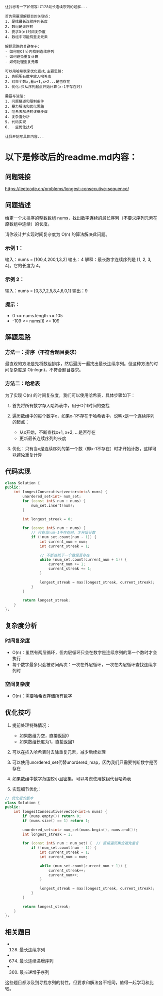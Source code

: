 ```thinking
让我思考一下如何写LC128最长连续序列的题解...

首先需要理解题目的关键点:
1. 是找最长连续序列长度
2. 数组是无序的
3. 要求O(n)时间复杂度
4. 数组中可能有重复元素

解题思路的关键在于:
- 如何在O(n)内找到连续序列
- 如何避免重复计算
- 如何处理重复元素

可以用哈希表来优化查找,主要思路:
1. 先把所有数字放入哈希表
2. 对每个数x,看x+1,x+2...是否存在
3. 优化:只从序列起点开始计算(x-1不存在时)

需要写清楚:
1. 问题描述和限制条件
2. 暴力解法和优化思路
3. 哈希表解法的详细步骤
4. 复杂度分析
5. 代码实现
6. 一些优化技巧

让我开始写具体内容...
```

# 以下是修改后的readme.md内容：

## 问题链接
https://leetcode.cn/problems/longest-consecutive-sequence/

## 问题描述
给定一个未排序的整数数组 nums，找出数字连续的最长序列（不要求序列元素在原数组中连续）的长度。

请你设计并实现时间复杂度为 O(n) 的算法解决此问题。

### 示例 1：
输入：nums = [100,4,200,1,3,2]
输出：4
解释：最长数字连续序列是 [1, 2, 3, 4]。它的长度为 4。

### 示例 2：
输入：nums = [0,3,7,2,5,8,4,6,0,1]
输出：9

### 提示：
- 0 <= nums.length <= 105
- -109 <= nums[i] <= 109

## 解题思路

### 方法一：排序（不符合题目要求）
最直观的方法是先将数组排序，然后遍历一遍找出最长连续序列。但这种方法的时间复杂度是 O(nlogn)，不符合题目要求。

### 方法二：哈希表
为了实现 O(n) 的时间复杂度，我们可以使用哈希表，具体步骤如下：

1. 首先将所有数字存入哈希表中，用于O(1)时间的查找

2. 遍历数组中的每个数字x，如果x-1不存在于哈希表中，说明x是一个连续序列的起点：
   - 从x开始，不断查找x+1, x+2, ...是否存在
   - 更新最长连续序列的长度

3. 优化：只有当x是连续序列的第一个数（即x-1不存在）时才开始计数，这样可以避免重复计算

## 代码实现

```cpp
class Solution {
public:
    int longestConsecutive(vector<int>& nums) {
        unordered_set<int> num_set;
        for (const int& num : nums) {
            num_set.insert(num);
        }
        
        int longest_streak = 0;
        
        for (const int& num : nums) {
            // 只有当num-1不存在时，才开始计数
            if (!num_set.count(num - 1)) {
                int current_num = num;
                int current_streak = 1;
                
                // 不断查找下一个数是否存在
                while (num_set.count(current_num + 1)) {
                    current_num += 1;
                    current_streak += 1;
                }
                
                longest_streak = max(longest_streak, current_streak);
            }
        }
        
        return longest_streak;
    }
};
```

## 复杂度分析

### 时间复杂度
- O(n)：虽然有两层循环，但内层循环只会在数字是连续序列的第一个数时才会执行
- 每个数字最多只会被访问两次：一次在外层循环，一次在内层循环查找连续序列时

### 空间复杂度
- O(n)：需要哈希表存储所有数字

## 优化技巧

1. 提前处理特殊情况：
   - 如果数组为空，直接返回0
   - 如果数组长度为1，直接返回1

2. 可以在插入哈希表时去除重复元素，减少后续处理

3. 可以使用unordered_set代替unordered_map，因为我们只需要判断数字是否存在

4. 如果数组中数字范围较小且密集，可以考虑使用数组代替哈希表

5. 实现细节优化：
```cpp
// 优化后的版本
class Solution {
public:
    int longestConsecutive(vector<int>& nums) {
        if (nums.empty()) return 0;
        if (nums.size() == 1) return 1;
        
        unordered_set<int> num_set(nums.begin(), nums.end());
        int longest_streak = 1;
        
        for (const int& num : num_set) {  // 直接遍历集合避免重复
            if (!num_set.count(num - 1)) {
                int current_streak = 1;
                int current_num = num;
                
                while (num_set.count(current_num + 1)) {
                    current_streak++;
                    current_num++;
                }
                
                longest_streak = max(longest_streak, current_streak);
            }
        }
        
        return longest_streak;
    }
};
```

## 相关题目
- 128. 最长连续序列
- 674. 最长连续递增序列
- 300. 最长递增子序列

这些题目都涉及到寻找序列的特性，但要求和解法各不相同，值得一起学习和比较。
